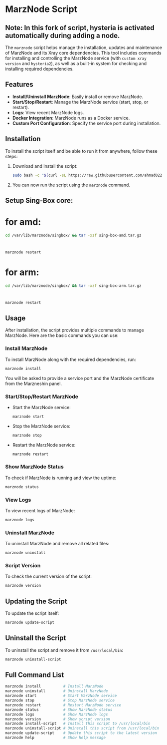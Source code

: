 # MarzNode Script

## Note: In this fork of script, hysteria is activated automatically during adding a node.

The `marznode` script helps manage the installation, updates and maintenance of MarzNode and its Xray core dependencies. This tool includes commands for installing and controlling the MarzNode service (with `custom xray version` and `hysteria2`), as well as a built-in system for checking and installing required dependencies.

## Features

- **Install/Uninstall MarzNode**: Easily install or remove MarzNode.
- **Start/Stop/Restart**: Manage the MarzNode service (start, stop, or restart).
- **Logs**: View recent MarzNode logs.
- **Docker Integration**: MarzNode runs as a Docker service.
- **Custom Port Configuration**: Specify the service port during installation.

## Installation

To install the script itself and be able to run it from anywhere, follow these steps:

1. Download and Install the script:
    ```bash
    sudo bash -c "$(curl -sL https://raw.githubusercontent.com/ahmad02223/marznode-script/main/install.sh)" @ install-script
    ```

2. You can now run the script using the `marznode` command.

## Setup Sing-Box core:

# for amd:
  ```bash
  cd /var/lib/marznode/singbox/ && tar -xzf sing-box-amd.tar.gz
  ```
# 
  ```bash
  marznode restart
  ```

# for arm:
  ```bash
  cd /var/lib/marznode/singbox/ && tar -xzf sing-box-arm.tar.gz
  ```
# 
  ```bash
  marznode restart
  ```

## Usage

After installation, the script provides multiple commands to manage MarzNode. Here are the basic commands you can use:

### Install MarzNode

To install MarzNode along with the required dependencies, run:
```bash
marznode install
```
You will be asked to provide a service port and the MarzNode certificate from the Marzneshin panel.

### Start/Stop/Restart MarzNode

- Start the MarzNode service:
    ```bash
    marznode start
    ```
- Stop the MarzNode service:
    ```bash
    marznode stop
    ```
- Restart the MarzNode service:
    ```bash
    marznode restart
    ```

### Show MarzNode Status

To check if MarzNode is running and view the uptime:
```bash
marznode status
```

### View Logs

To view recent logs of MarzNode:
```bash
marznode logs
```

### Uninstall MarzNode

To uninstall MarzNode and remove all related files:
```bash
marznode uninstall
```

### Script Version

To check the current version of the script:
```bash
marznode version
```

## Updating the Script

To update the script itself:
```bash
marznode update-script
```

## Uninstall the Script

To uninstall the script and remove it from `/usr/local/bin`:
```bash
marznode uninstall-script
```

## Full Command List

```bash
marznode install          # Install MarzNode
marznode uninstall        # Uninstall MarzNode
marznode start            # Start MarzNode service
marznode stop             # Stop MarzNode service
marznode restart          # Restart MarzNode service
marznode status           # Show MarzNode status
marznode logs             # Show MarzNode logs
marznode version          # Show script version
marznode install-script   # Install this script to /usr/local/bin
marznode uninstall-script # Uninstall this script from /usr/local/bin
marznode update-script    # Update this script to the latest version
marznode help             # Show help message
```
